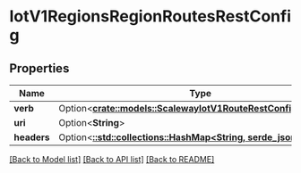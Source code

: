 # IotV1RegionsRegionRoutesRestConfig

## Properties

Name | Type | Description | Notes
------------ | ------------- | ------------- | -------------
**verb** | Option<[**crate::models::ScalewayIotV1RouteRestConfigHttpVerb**](scaleway.iot.v1.Route.RestConfig.HttpVerb.md)> |  | [optional]
**uri** | Option<**String**> |  | [optional]
**headers** | Option<[**::std::collections::HashMap<String, serde_json::Value>**](serde_json::Value.md)> |  | [optional]

[[Back to Model list]](../README.md#documentation-for-models) [[Back to API list]](../README.md#documentation-for-api-endpoints) [[Back to README]](../README.md)


